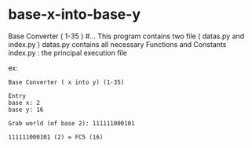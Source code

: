 # base-x-into-base-y
Base Converter ( 1-35 ) 
#...
This program contains two file ( datas.py and index.py )
    datas.py contains all necessary Functions and Constants
    index.py : the principal execution file
    
ex: 

    Base Converter ( x into y) (1-35)
    
    Entry
    base x: 2
    base y: 16
    
    Grab world (of base 2): 111111000101

    111111000101 (2) = FC5 (16)  

      
